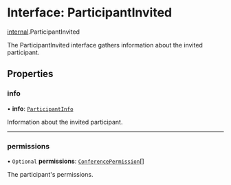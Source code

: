 # Interface: ParticipantInvited

[internal](../modules/internal.md).ParticipantInvited

The ParticipantInvited interface gathers information about the invited participant.

## Properties

### info

• **info**: [`ParticipantInfo`](internal.ParticipantInfo.md)

Information about the invited participant.

___

### permissions

• `Optional` **permissions**: [`ConferencePermission`](../enums/internal.ConferencePermission.md)[]

The participant's permissions.

